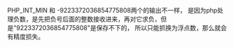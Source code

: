 PHP_INT_MIN 和 -9223372036854775808两个的输出不一样，
是因为php处理负数，是先把负号后面的整数接收进来，再对它求负，但是"9223372036854775808"是保存不下的，
所以只能抓换为浮点数，那么就会有精度损失。